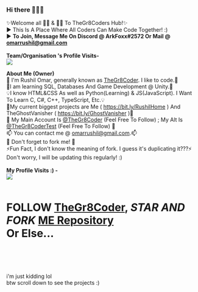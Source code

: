 ### Hi there 👋👋👋

✨Welcome all 👩‍💻 & 👨‍💻 To TheGr8Coders Hub!✨<br>
▶ This Is A Place Where All Coders Can Make Code Together! :) <br>
▶ <b>To Join, Message Me On Discord @ ArkFoxx#2572 Or Mail @ omarrushil@gmail.com </b><br><br>
<b>Team/Organisation 's Profile Visits- </b> <br>
![](https://komarev.com/ghpvc/?username=TheGr8CoderTeam&color=038387)

<b>About Me (Owner)</b><br>
👋 I'm Rushil Omar, generally known as <a href = "https://github.com/TheGr8Coder" target="blank" >TheGr8Coder</a>. I like to code.👋<br>
🌱I am learning SQL, Databases And Game Development @ Unity.🌱<br>
💡I know HTML&CSS As well as Python(Learning) & JS(JavaScript). I Want To Learn C, C#, C++, TypeScript, Etc.💡<br>
🔭My current biggest projects are Me ( https://bit.ly/RushilHome ) And TheGhostVanisher ( https://bit.ly/GhostVanisher )🔭<br>
🏨 My Main Account Is <a href = "https://github.com/TheGr8Coder" target="_blank">@TheGr8Coder</a> (Feel Free To Follow) ; My Alt Is <a href = "https://github.com/TheGr8CoderTest" target="_blank">@TheGr8CoderTest</a> (Feel Free To Follow) 🏨<br>
📫 You can contact me @ omarrushil@gmail.com.📫 <br>
🍴 Don't forget to fork me! 🍴<br>
⚡Fun Fact, I don't know the meaning of fork. I guess it's duplicating it???⚡<br>
Don't worry, I will be updating this regularly! :) <br><br>
<b>My Profile Visits :) - </b> <br>
![](https://komarev.com/ghpvc/?username=TheGr8Coder&color=038387)
<br><br>
<h1>FOLLOW <a href = "https://github.com/TheGr8Coder" target="blank" >TheGr8Coder</a>, <em>STAR AND FORK </em><u>ME Repository</u><br> Or Else...</h1><br><br><br><br>
i'm just kidding lol <br>
btw scroll down to see the projects :)

